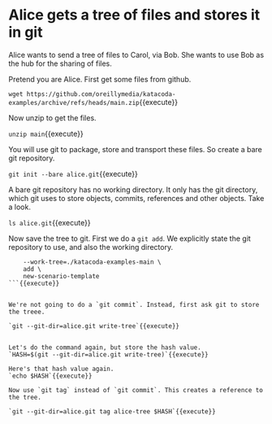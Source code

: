 # Alice gets a tree of files and stores it in git


Alice wants to send a tree of files to Carol, via Bob. She wants to
use Bob as the hub for the sharing of files.

Pretend you are Alice. First get some files from github.

`wget https://github.com/oreillymedia/katacoda-examples/archive/refs/heads/main.zip`{{execute}}


Now unzip to get the files.

`unzip main`{{execute}}

You will use git to package, store and transport these files. So create a bare git repository.

`git init --bare alice.git`{{execute}}

A bare git repository has no working directory. It only has the git
directory, which git uses to store objects, commits, references and
other objects. Take a look.

`ls alice.git`{{execute}}


Now save the tree to git. First we do a `git add`. We explicitly state
the git repository to use, and also the working directory.

```git --git-dir=alice.git \
    --work-tree=./katacoda-examples-main \
    add \
    new-scenario-template
```{{execute}}


We're not going to do a `git commit`. Instead, first ask git to store
the treee.

`git --git-dir=alice.git write-tree`{{execute}}


Let's do the command again, but store the hash value.
`HASH=$(git --git-dir=alice.git write-tree)`{{execute}}

Here's that hash value again.
`echo $HASH`{{execute}}

Now use `git tag` instead of `git commit`. This creates a reference to the tree.

`git --git-dir=alice.git tag alice-tree $HASH`{{execute}}